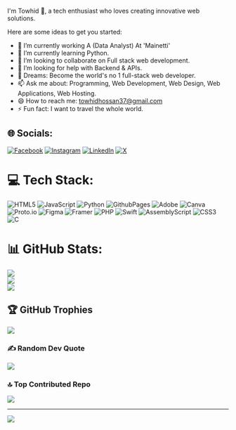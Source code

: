 I'm Towhid 👋, a tech enthusiast who loves creating innovative web solutions.

Here are some ideas to get you started:

- 🔭 I’m currently working A (Data Analyst) At 'Mainetti'
- 🌱 I’m currently learning Python.
- 👯 I’m looking to collaborate on Full stack web development.
- 🤔 I’m looking for help with Backend & APIs.
- 💬 Dreams: Become the world's no 1 full-stack web developer.
- 📫 Ask me about: Programming, Web Development, Web Design, Web Applications, Web Hosting.
- 😄 How to reach me: towhidhossan37@gmail.com
- ⚡ Fun fact: I want to travel the whole world.

## 🌐 Socials:
[![Facebook](https://img.shields.io/badge/Facebook-%231877F2.svg?logo=Facebook&logoColor=white)](https://facebook.com/https://www.facebook.com/mdnadim.nadim.100046) [![Instagram](https://img.shields.io/badge/Instagram-%23E4405F.svg?logo=Instagram&logoColor=white)](https://instagram.com/https://www.instagram.com/towhid_hossan_8) [![LinkedIn](https://img.shields.io/badge/LinkedIn-%230077B5.svg?logo=linkedin&logoColor=white)](https://linkedin.com/in/https://www.linkedin.com/in/towhid-hossan/) [![X](https://img.shields.io/badge/X-black.svg?logo=X&logoColor=white)](https://x.com/https://x.com/towhid_hossan) 

# 💻 Tech Stack:
![HTML5](https://img.shields.io/badge/html5-%23E34F26.svg?style=for-the-badge&logo=html5&logoColor=white) ![JavaScript](https://img.shields.io/badge/javascript-%23323330.svg?style=for-the-badge&logo=javascript&logoColor=%23F7DF1E) ![Python](https://img.shields.io/badge/python-3670A0?style=for-the-badge&logo=python&logoColor=ffdd54) ![GithubPages](https://img.shields.io/badge/github%20pages-121013?style=for-the-badge&logo=github&logoColor=white) ![Adobe](https://img.shields.io/badge/adobe-%23FF0000.svg?style=for-the-badge&logo=adobe&logoColor=white) ![Canva](https://img.shields.io/badge/Canva-%2300C4CC.svg?style=for-the-badge&logo=Canva&logoColor=white) ![Proto.io](https://img.shields.io/badge/Proto.io-161637?style=for-the-badge&logo=proto.io&logoColor=00e5ff) ![Figma](https://img.shields.io/badge/figma-%23F24E1E.svg?style=for-the-badge&logo=figma&logoColor=white) ![Framer](https://img.shields.io/badge/Framer-black?style=for-the-badge&logo=framer&logoColor=blue) ![PHP](https://img.shields.io/badge/php-%23777BB4.svg?style=for-the-badge&logo=php&logoColor=white) ![Swift](https://img.shields.io/badge/swift-F54A2A?style=for-the-badge&logo=swift&logoColor=white) ![AssemblyScript](https://img.shields.io/badge/assembly%20script-%23000000.svg?style=for-the-badge&logo=assemblyscript&logoColor=white) ![CSS3](https://img.shields.io/badge/css3-%231572B6.svg?style=for-the-badge&logo=css3&logoColor=white) ![C](https://img.shields.io/badge/c-%2300599C.svg?style=for-the-badge&logo=c&logoColor=white)
# 📊 GitHub Stats:
![](https://github-readme-stats.vercel.app/api?username=towhidhossan&theme=dark&hide_border=false&include_all_commits=false&count_private=false)<br/>
![](https://github-readme-streak-stats.herokuapp.com/?user=towhidhossan&theme=dark&hide_border=false)<br/>
![](https://github-readme-stats.vercel.app/api/top-langs/?username=towhidhossan&theme=dark&hide_border=false&include_all_commits=false&count_private=false&layout=compact)

## 🏆 GitHub Trophies
![](https://github-profile-trophy.vercel.app/?username=towhidhossan&theme=radical&no-frame=false&no-bg=true&margin-w=4)

### ✍️ Random Dev Quote
![](https://quotes-github-readme.vercel.app/api?type=horizontal&theme=radical)

### 🔝 Top Contributed Repo
![](https://github-contributor-stats.vercel.app/api?username=towhidhossan&limit=5&theme=dark&combine_all_yearly_contributions=true)

---
[![](https://visitcount.itsvg.in/api?id=towhidhossan&icon=0&color=0)](https://visitcount.itsvg.in)

<!-- Proudly created with GPRM ( https://gprm.itsvg.in ) -->
